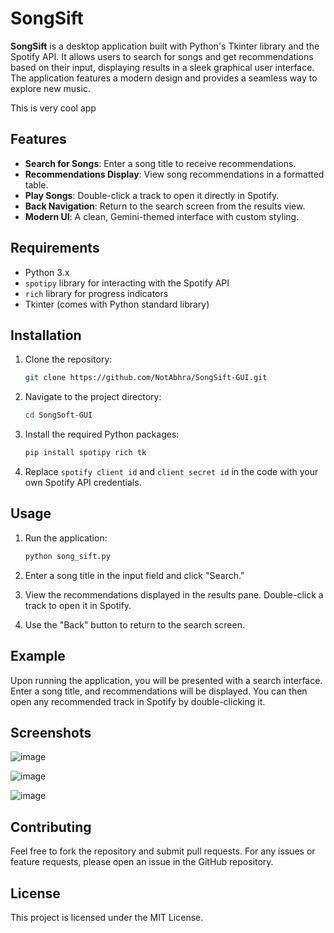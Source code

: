 # SongSift

**SongSift** is a desktop application built with Python's Tkinter library and the Spotify API. It allows users to search for songs and get recommendations based on their input, displaying results in a sleek graphical user interface. The application features a modern design and provides a seamless way to explore new music.

This is very cool app


## Features

- **Search for Songs**: Enter a song title to receive recommendations.
- **Recommendations Display**: View song recommendations in a formatted table.
- **Play Songs**: Double-click a track to open it directly in Spotify.
- **Back Navigation**: Return to the search screen from the results view.
- **Modern UI**: A clean, Gemini-themed interface with custom styling.

## Requirements

- Python 3.x
- `spotipy` library for interacting with the Spotify API
- `rich` library for progress indicators
- Tkinter (comes with Python standard library)

## Installation

1. Clone the repository:

   ```bash
   git clone https://github.com/NotAbhra/SongSift-GUI.git
   ```

2. Navigate to the project directory:

   ```bash
   cd SongSoft-GUI
   ```

3. Install the required Python packages:

   ```bash
   pip install spotipy rich tk
   ```

4. Replace `spotify client id` and `client secret id` in the code with your own Spotify API credentials.

## Usage

1. Run the application:

   ```bash
   python song_sift.py
   ```

2. Enter a song title in the input field and click "Search."

3. View the recommendations displayed in the results pane. Double-click a track to open it in Spotify.

4. Use the "Back" button to return to the search screen.

## Example

Upon running the application, you will be presented with a search interface. Enter a song title, and recommendations will be displayed. You can then open any recommended track in Spotify by double-clicking it.

## Screenshots

![image](https://github.com/user-attachments/assets/e22582cb-97dc-49bd-abd8-ed46aaa75fd2)


![image](https://github.com/user-attachments/assets/e5f2aba4-d49b-4ae0-9efb-f79d486d09c5)


![image](https://github.com/user-attachments/assets/6a399297-f459-4f68-a3c8-5993f8df77de)



## Contributing

Feel free to fork the repository and submit pull requests. For any issues or feature requests, please open an issue in the GitHub repository.

## License

This project is licensed under the MIT License.
